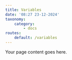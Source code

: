```yaml
---
title: Variables
date: '08:27 23-12-2024'
taxonomy:
    category:
        - docs
routes:
    default: /variables
---
```


Your page content goes here.